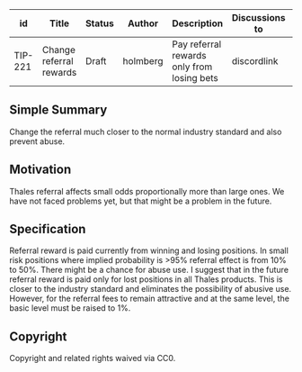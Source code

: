 
| id      | Title | Status | Author | Description | Discussions to | Created |
| ----------- | ----------- | ----------- | ----------- | ----------- | ----------- | ----------- |
| TIP-221 | Change referral rewards | Draft | holmberg | Pay referral rewards only from losing bets | discordlink | 2024-08-06

## Simple Summary
Change the referral much closer to the normal industry standard and also prevent abuse.

## Motivation
Thales referral affects small odds proportionally more than large ones. We have not faced problems yet, but that might be a problem in the future. 

## Specification
Referral reward is paid currently from winning and losing positions. In small risk positions where implied probability is >95% referral effect is from 10% to 50%. There might be a chance for abuse use.
I suggest that in the future referral reward is paid only for lost positions in all Thales products. This is closer to the industry standard and eliminates the possibility of abusive use.
However, for the referral fees to remain attractive and at the same level, the basic level must be raised to 1%.

## Copyright

Copyright and related rights waived via CC0.
